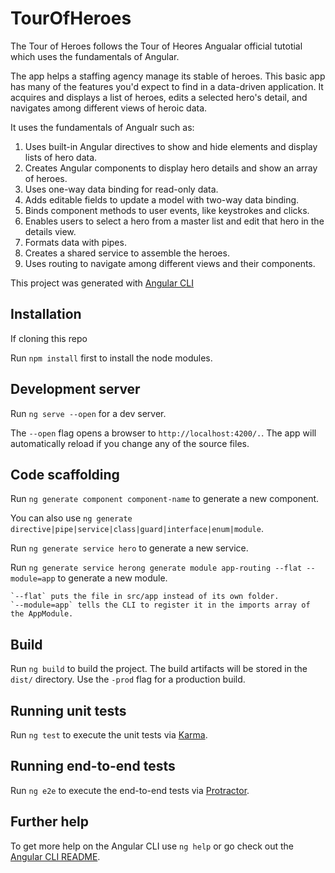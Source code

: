 # TourOfHeroes

The Tour of Heroes follows the Tour of Heores Angualar official tutotial which uses the fundamentals of Angular.

The app helps a staffing agency manage its stable of heroes. This basic app has many of the features you'd expect to find in a data-driven application. It acquires and displays a list of heroes, edits a selected hero's detail, and navigates among different views of heroic data.

It uses the fundamentals of Angualr such as:

1. Uses built-in Angular directives to show and hide elements and display lists of hero data.
2. Creates Angular components to display hero details and show an array of heroes.
3. Uses one-way data binding for read-only data.
4. Adds editable fields to update a model with two-way data binding.
5. Binds component methods to user events, like keystrokes and clicks.
6. Enables users to select a hero from a master list and edit that hero in the details view.
7. Formats data with pipes.
8. Creates a shared service to assemble the heroes.
9. Uses routing to navigate among different views and their components.

This project was generated with [Angular CLI](https://github.com/angular/angular-cli) 


## Installation

If cloning this repo

Run `npm install` first to install the node modules.


## Development server

Run `ng serve --open` for a dev server. 

The `--open` flag opens a browser to `http://localhost:4200/.`. The app will automatically reload if you change any of the source files.


## Code scaffolding

Run `ng generate component component-name` to generate a new component. 

You can also use `ng generate directive|pipe|service|class|guard|interface|enum|module`.

Run `ng generate service hero` to generate a new service. 

Run `ng generate service herong generate module app-routing --flat --module=app` to generate a new module.

```
`--flat` puts the file in src/app instead of its own folder.
`--module=app` tells the CLI to register it in the imports array of the AppModule.
```

## Build

Run `ng build` to build the project. The build artifacts will be stored in the `dist/` directory. Use the `-prod` flag for a production build.


## Running unit tests

Run `ng test` to execute the unit tests via [Karma](https://karma-runner.github.io).


## Running end-to-end tests

Run `ng e2e` to execute the end-to-end tests via [Protractor](http://www.protractortest.org/).


## Further help

To get more help on the Angular CLI use `ng help` or go check out the [Angular CLI README](https://github.com/angular/angular-cli/blob/master/README.md).
